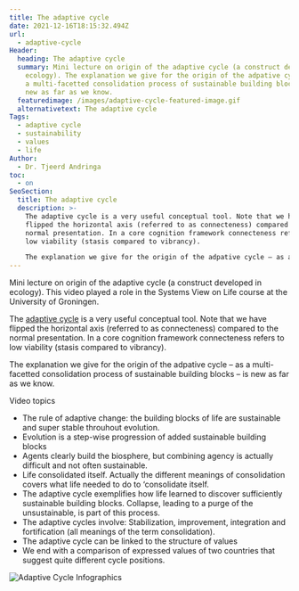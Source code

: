 ```yaml
---
title: The adaptive cycle
date: 2021-12-16T18:15:32.494Z
url:
  - adaptive-cycle
Header:
  heading: The adaptive cycle
  summary: Mini lecture on origin of the adaptive cycle (a construct developed in
    ecology). The explanation we give for the origin of the adpative cycle – as
    a multi-facetted consolidation process of sustainable building blocks – is
    new as far as we know.
  featuredimage: /images/adaptive-cycle-featured-image.gif
  alternativetext: The adaptive cycle
Tags:
  - adaptive cycle
  - sustainability
  - values
  - life
Author:
  - Dr. Tjeerd Andringa
toc:
  - on
SeoSection:
  title: The adaptive cycle
  description: >-
    The adaptive cycle is a very useful conceptual tool. Note that we have
    flipped the horizontal axis (referred to as connecteness) compared to the
    normal presentation. In a core cognition framework connecteness refers to
    low viability (stasis compared to vibrancy).

    The explanation we give for the origin of the adpative cycle – as a multi-facetted consolidation process of sustainable building blocks – is new as far as we know.
---
```

Mini lecture on origin of the adaptive cycle (a construct developed in ecology). This video played a role in the Systems View on Life course at the University of Groningen.

The [adaptive cycle](https://www.resalliance.org/adaptive-cycle) is a very useful conceptual tool. Note that we have flipped the horizontal axis (referred to as connecteness) compared to the normal presentation. In a core cognition framework connecteness refers to low viability (stasis compared to vibrancy).

The explanation we give for the origin of the adpative cycle – as a multi-facetted consolidation process of sustainable building blocks – is new as far as we know.

Video topics

* The rule of adaptive change: the building blocks of life are sustainable and super stable throuhout evolution.
* Evolution is a step-wise progression of added sustainable building blocks
* Agents clearly build the biosphere, but combining agency is actually difficult and not often sustainable.
* Life consolidated itself. Actually the different meanings of consolidation covers what life needed to do to ‘consolidate itself.
* The adaptive cycle exemplifies how life learned to discover sufficiently sustainable building blocks. Collapse, leading to a purge of the unsustainable, is part of this process.
* The adaptive cycles involve: Stabilization, improvement, integration and fortification (all meanings of the term consolidation).
* The adaptive cycle can be linked to the structure of values
* We end with a comparison of expressed values of two countries that suggest quite different cycle positions.

![Adaptive Cycle Infographics](/images/adaptive-cycle.gif "Adaptive Cycle Infographics")